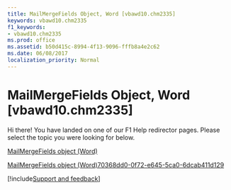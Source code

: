 ```yaml
---
title: MailMergeFields Object, Word [vbawd10.chm2335]
keywords: vbawd10.chm2335
f1_keywords:
- vbawd10.chm2335
ms.prod: office
ms.assetid: b50d415c-8994-4f13-9096-fffb8a4e2c62
ms.date: 06/08/2017
localization_priority: Normal
---
```



# MailMergeFields Object, Word [vbawd10.chm2335]

Hi there! You have landed on one of our F1 Help redirector pages. Please select the topic you were looking for below.

[MailMergeFields object (Word)](https://msdn.microsoft.com/library/9d2dfd45-c52b-500e-15bf-1e678e6c1e92%28Office.15%29.aspx)

[MailMergeFields object (Word)70368dd0-0f72-e645-5ca0-6dcab411d129](https://msdn.microsoft.com/library/70368dd0-0f72-e645-5ca0-6dcab411d129%28Office.15%29.aspx)

[!include[Support and feedback](~/includes/feedback-boilerplate.md)]